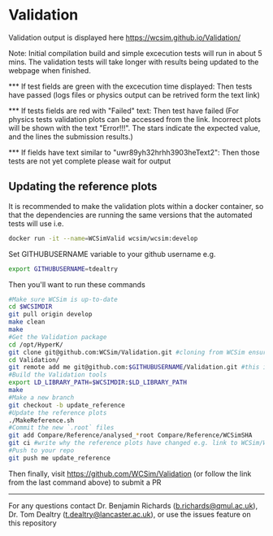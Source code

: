 # Validation

Validation output is displayed here https://wcsim.github.io/Validation/

Note: Initial compilation build and simple excecution tests will run in about 5 mins. The validation tests will take longer with results being updated to the webpage when finished.

*** If test fields are green with the excecution time displayed: 
Then tests have passed (logs files or physics output can be retrived form the text link)

*** If tests fields are red with "Failed" text: 
Then test have failed (For physics tests validation plots can be accessed from the link. Incorrect plots will be shown with the text "Error!!!". The stars indicate the expected value, and the lines the submission results.)

*** If fields have text similar to "uwr89yh32hrhh3903heText2": 
Then those tests are not yet complete please wait for output

## Updating the reference plots

It is recommended to make the validation plots within a docker container, so that the dependencies are running the same versions that the automated tests will use i.e.
```bash
docker run -it --name=WCSimValid wcsim/wcsim:develop
```
Set  GITHUBUSERNAME variable to your github username e.g.
```bash
export GITHUBUSERNAME=tdealtry
```
Then you'll want to run these commands
```bash
#Make sure WCSim is up-to-date
cd $WCSIMDIR
git pull origin develop
make clean
make
#Get the Validation package
cd /opt/HyperK/
git clone git@github.com:WCSim/Validation.git #cloning from WCSim ensures you're up-to-date without conflicts
cd Validation/
git remote add me git@github.com:$GITHUBUSERNAME/Validation.git #this is where you'll push to
#Build the Validation tools
export LD_LIBRARY_PATH=$WCSIMDIR:$LD_LIBRARY_PATH
make
#Make a new branch
git checkout -b update_reference
#Update the reference plots
./MakeReference.sh
#Commit the new `.root` files
git add Compare/Reference/analysed_*root Compare/Reference/WCSimSHA
git ci #write why the reference plots have changed e.g. link to WCSim/WCSim PR number
#Push to your repo
git push me update_reference
```
Then finally, visit https://github.com/WCSim/Validation (or follow the link from the last command above) to submit a PR

----
For any questions contact Dr. Benjamin Richards (b.richards@qmul.ac.uk), Dr. Tom Dealtry (t.dealtry@lancaster.ac.uk), or use the issues feature on this repository
